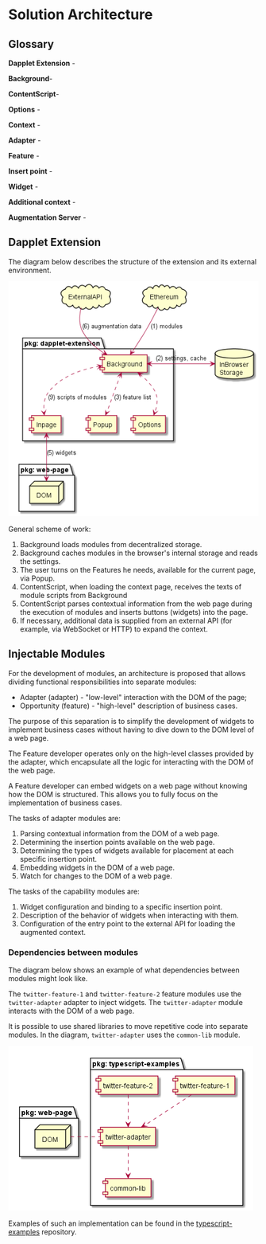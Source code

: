 # Solution Architecture

## Glossary

**Dapplet Extension** -

**Background**-

**ContentScript**-

**Options** -

**Context** -

**Adapter** -

**Feature** -

**Insert point** -

**Widget** -

**Additional context** -

**Augmentation Server** -

## Dapplet Extension

The diagram below describes the structure of the extension and its external environment.

![](images/dapplet-extension.png)

General scheme of work:

1. Background loads modules from decentralized storage.
2. Background caches modules in the browser's internal storage and reads the settings.
3. The user turns on the Features he needs, available for the current page, via Popup.
4. ContentScript, when loading the context page, receives the texts of module scripts from Background
5. ContentScript parses contextual information from the web page during the execution of modules and inserts buttons (widgets) into the page.
6. If necessary, additional data is supplied from an external API (for example, via WebSocket or HTTP) to expand the context.

## Injectable Modules

For the development of modules, an architecture is proposed that allows dividing functional responsibilities into separate modules:

- Adapter (adapter) - "low-level" interaction with the DOM of the page;
- Opportunity (feature) - "high-level" description of business cases.

The purpose of this separation is to simplify the development of widgets to implement business cases without having to dive down to the DOM level of a web page.

The Feature developer operates only on the high-level classes provided by the adapter, which encapsulate all the logic for interacting with the DOM of the web page.

A Feature developer can embed widgets on a web page without knowing how the DOM is structured. This allows you to fully focus on the implementation of business cases.

The tasks of adapter modules are:

1. Parsing contextual information from the DOM of a web page.
2. Determining the insertion points available on the web page.
3. Determining the types of widgets available for placement at each specific insertion point.
4. Embedding widgets in the DOM of a web page.
5. Watch for changes to the DOM of a web page.

The tasks of the capability modules are:

1. Widget configuration and binding to a specific insertion point.
2. Description of the behavior of widgets when interacting with them.
3. Configuration of the entry point to the external API for loading the augmented context.

### Dependencies between modules

The diagram below shows an example of what dependencies between modules might look like.

The `twitter-feature-1` and `twitter-feature-2` feature modules use the `twitter-adapter` adapter to inject widgets. The `twitter-adapter` module interacts with the DOM of a web page.

It is possible to use shared libraries to move repetitive code into separate modules. In the diagram, `twitter-adapter` uses the `common-lib` module.

![](images/typescript-examples.png)

Examples of such an implementation can be found in the [typescript-examples](https://github.com/dapplets/typescript-examples) repository.
